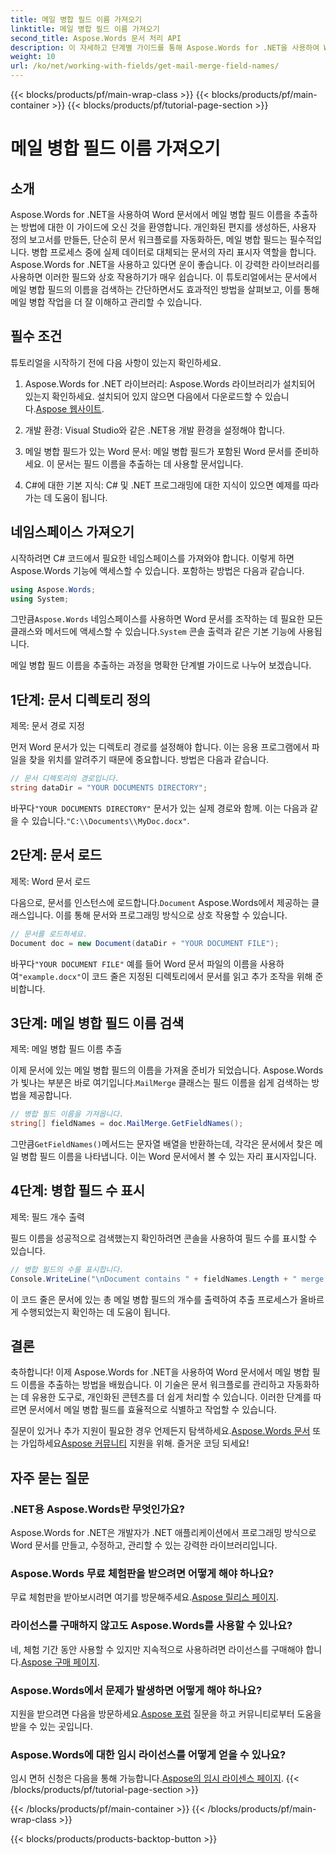 ```yaml
---
title: 메일 병합 필드 이름 가져오기
linktitle: 메일 병합 필드 이름 가져오기
second_title: Aspose.Words 문서 처리 API
description: 이 자세하고 단계별 가이드를 통해 Aspose.Words for .NET을 사용하여 Word 문서에서 메일 병합 필드 이름을 추출하는 방법을 알아보세요.
weight: 10
url: /ko/net/working-with-fields/get-mail-merge-field-names/
---
```


{{< blocks/products/pf/main-wrap-class >}}
{{< blocks/products/pf/main-container >}}
{{< blocks/products/pf/tutorial-page-section >}}

# 메일 병합 필드 이름 가져오기

## 소개

Aspose.Words for .NET을 사용하여 Word 문서에서 메일 병합 필드 이름을 추출하는 방법에 대한 이 가이드에 오신 것을 환영합니다. 개인화된 편지를 생성하든, 사용자 정의 보고서를 만들든, 단순히 문서 워크플로를 자동화하든, 메일 병합 필드는 필수적입니다. 병합 프로세스 중에 실제 데이터로 대체되는 문서의 자리 표시자 역할을 합니다. Aspose.Words for .NET을 사용하고 있다면 운이 좋습니다. 이 강력한 라이브러리를 사용하면 이러한 필드와 상호 작용하기가 매우 쉽습니다. 이 튜토리얼에서는 문서에서 메일 병합 필드의 이름을 검색하는 간단하면서도 효과적인 방법을 살펴보고, 이를 통해 메일 병합 작업을 더 잘 이해하고 관리할 수 있습니다.

## 필수 조건

튜토리얼을 시작하기 전에 다음 사항이 있는지 확인하세요.

1.  Aspose.Words for .NET 라이브러리: Aspose.Words 라이브러리가 설치되어 있는지 확인하세요. 설치되어 있지 않으면 다음에서 다운로드할 수 있습니다.[Aspose 웹사이트](https://releases.aspose.com/words/net/).

2. 개발 환경: Visual Studio와 같은 .NET용 개발 환경을 설정해야 합니다.

3. 메일 병합 필드가 있는 Word 문서: 메일 병합 필드가 포함된 Word 문서를 준비하세요. 이 문서는 필드 이름을 추출하는 데 사용할 문서입니다.

4. C#에 대한 기본 지식: C# 및 .NET 프로그래밍에 대한 지식이 있으면 예제를 따라가는 데 도움이 됩니다.

## 네임스페이스 가져오기

시작하려면 C# 코드에서 필요한 네임스페이스를 가져와야 합니다. 이렇게 하면 Aspose.Words 기능에 액세스할 수 있습니다. 포함하는 방법은 다음과 같습니다.

```csharp
using Aspose.Words;
using System;
```

 그만큼`Aspose.Words` 네임스페이스를 사용하면 Word 문서를 조작하는 데 필요한 모든 클래스와 메서드에 액세스할 수 있습니다.`System` 콘솔 출력과 같은 기본 기능에 사용됩니다.

메일 병합 필드 이름을 추출하는 과정을 명확한 단계별 가이드로 나누어 보겠습니다.

## 1단계: 문서 디렉토리 정의

제목: 문서 경로 지정

먼저 Word 문서가 있는 디렉토리 경로를 설정해야 합니다. 이는 응용 프로그램에서 파일을 찾을 위치를 알려주기 때문에 중요합니다. 방법은 다음과 같습니다.

```csharp
// 문서 디렉토리의 경로입니다.
string dataDir = "YOUR DOCUMENTS DIRECTORY";
```

 바꾸다`"YOUR DOCUMENTS DIRECTORY"` 문서가 있는 실제 경로와 함께. 이는 다음과 같을 수 있습니다.`"C:\\Documents\\MyDoc.docx"`.

## 2단계: 문서 로드

제목: Word 문서 로드

 다음으로, 문서를 인스턴스에 로드합니다.`Document` Aspose.Words에서 제공하는 클래스입니다. 이를 통해 문서와 프로그래밍 방식으로 상호 작용할 수 있습니다.

```csharp
// 문서를 로드하세요.
Document doc = new Document(dataDir + "YOUR DOCUMENT FILE");
```

 바꾸다`"YOUR DOCUMENT FILE"` 예를 들어 Word 문서 파일의 이름을 사용하여`"example.docx"`이 코드 줄은 지정된 디렉토리에서 문서를 읽고 추가 조작을 위해 준비합니다.

## 3단계: 메일 병합 필드 이름 검색

제목: 메일 병합 필드 이름 추출

 이제 문서에 있는 메일 병합 필드의 이름을 가져올 준비가 되었습니다. Aspose.Words가 빛나는 부분은 바로 여기입니다.`MailMerge` 클래스는 필드 이름을 쉽게 검색하는 방법을 제공합니다.

```csharp
// 병합 필드 이름을 가져옵니다.
string[] fieldNames = doc.MailMerge.GetFieldNames();
```

 그만큼`GetFieldNames()`메서드는 문자열 배열을 반환하는데, 각각은 문서에서 찾은 메일 병합 필드 이름을 나타냅니다. 이는 Word 문서에서 볼 수 있는 자리 표시자입니다.

## 4단계: 병합 필드 수 표시

제목: 필드 개수 출력

필드 이름을 성공적으로 검색했는지 확인하려면 콘솔을 사용하여 필드 수를 표시할 수 있습니다.

```csharp
// 병합 필드의 수를 표시합니다.
Console.WriteLine("\nDocument contains " + fieldNames.Length + " merge fields.");
```

이 코드 줄은 문서에 있는 총 메일 병합 필드의 개수를 출력하여 추출 프로세스가 올바르게 수행되었는지 확인하는 데 도움이 됩니다.

## 결론

축하합니다! 이제 Aspose.Words for .NET을 사용하여 Word 문서에서 메일 병합 필드 이름을 추출하는 방법을 배웠습니다. 이 기술은 문서 워크플로를 관리하고 자동화하는 데 유용한 도구로, 개인화된 콘텐츠를 더 쉽게 처리할 수 있습니다. 이러한 단계를 따르면 문서에서 메일 병합 필드를 효율적으로 식별하고 작업할 수 있습니다.

질문이 있거나 추가 지원이 필요한 경우 언제든지 탐색하세요.[Aspose.Words 문서](https://reference.aspose.com/words/net/) 또는 가입하세요[Aspose 커뮤니티](https://forum.aspose.com/c/words/8) 지원을 위해. 즐거운 코딩 되세요!

## 자주 묻는 질문

### .NET용 Aspose.Words란 무엇인가요?
Aspose.Words for .NET은 개발자가 .NET 애플리케이션에서 프로그래밍 방식으로 Word 문서를 만들고, 수정하고, 관리할 수 있는 강력한 라이브러리입니다.

### Aspose.Words 무료 체험판을 받으려면 어떻게 해야 하나요?
 무료 체험판을 받아보시려면 여기를 방문해주세요.[Aspose 릴리스 페이지](https://releases.aspose.com/).

### 라이선스를 구매하지 않고도 Aspose.Words를 사용할 수 있나요?
 네, 체험 기간 동안 사용할 수 있지만 지속적으로 사용하려면 라이선스를 구매해야 합니다.[Aspose 구매 페이지](https://purchase.aspose.com/buy).

### Aspose.Words에서 문제가 발생하면 어떻게 해야 하나요?
 지원을 받으려면 다음을 방문하세요.[Aspose 포럼](https://forum.aspose.com/c/words/8) 질문을 하고 커뮤니티로부터 도움을 받을 수 있는 곳입니다.

### Aspose.Words에 대한 임시 라이선스를 어떻게 얻을 수 있나요?
 임시 면허 신청은 다음을 통해 가능합니다.[Aspose의 임시 라이센스 페이지](https://purchase.aspose.com/temporary-license/).
{{< /blocks/products/pf/tutorial-page-section >}}

{{< /blocks/products/pf/main-container >}}
{{< /blocks/products/pf/main-wrap-class >}}

{{< blocks/products/products-backtop-button >}}
